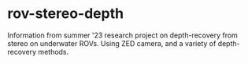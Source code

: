 # rov-stereo-depth
Information from summer '23 research project on depth-recovery from stereo on underwater ROVs. Using ZED camera, and a variety of depth-recovery methods. 
